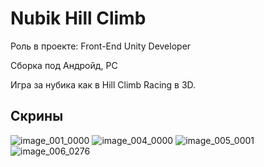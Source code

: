 # Nubik Hill Climb

Роль в проекте: Front-End Unity Developer

Сборка под Андройд, PC

Игра за нубика как в Hill Climb Racing в 3D.

## Скрины

![image_001_0000](https://github.com/user-attachments/assets/94913da6-e51e-4e46-9faa-f8804df0fca1)
![image_004_0000](https://github.com/user-attachments/assets/e022c0b2-38f5-407c-9018-890ce893b54b)
![image_005_0001](https://github.com/user-attachments/assets/ca28f533-192d-47f6-b1f2-8a3d8dd13c15)
![image_006_0276](https://github.com/user-attachments/assets/f0515b99-dd6a-44d0-855e-b688e26edd85)

